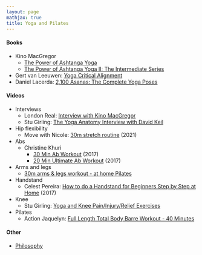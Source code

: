 ```yaml
---
layout: page
mathjax: true
title: Yoga and Pilates
---
```

#### Books
* Kino MacGregor
  * [The Power of Ashtanga Yoga](https://www.amazon.com/Power-Ashtanga-Yoga-Developing-Flexibility-ebook/dp/B019G6NM1W)
  * [The Power of Ashtanga Yoga II: The Intermediate Series](https://www.amazon.com/Power-Ashtanga-Yoga-II-Intermediate/dp/1611801591)
* Gert van Leeuwen: [Yoga Critical Alignment](https://www.amazon.com/Yoga-Critical-Alignment-Intelligent-Sequencing/dp/1611800633)
* Daniel Lacerda: [2,100 Asanas: The Complete Yoga Poses](https://www.amazon.com/100-Asanas-Complete-Yoga-Poses/dp/1631910108)

#### Videos
* Interviews
  * London Real: [Interview with Kino MacGregor](https://www.youtube.com/watch?v=fjxhW4VnIxA&t=817s)
  * Stu Girling: [The Yoga Anatomy Interview with David Keil](https://www.youtube.com/watch?v=m0Eq5qmIQgU&t=425s)
* Hip flexibility
  * Move with Nicole: [30m stretch routine](https://www.youtube.com/watch?v=RvCntPg7oPE) (2021)
* Abs
  * Christine Khuri
    * [30 Min Ab Workout](https://www.youtube.com/watch?v=AdWyo_3KrfA) (2017)
    * [20 Min Ultimate Ab Workout](https://www.youtube.com/watch?v=q6NIWNnvOK0) (2017)
* Arms and legs
  * [30m arms & legs workout - at home Pilates](https://www.youtube.com/watch?v=XM6N1yl3UYw)
* Handstand
  * Celest Pereira: [How to do a Handstand for Beginners Step by Step at Home](https://www.youtube.com/watch?v=8jXiQMh6Sc0) (2017)
* Knee
  * Stu Girling: [Yoga and Knee Pain/Injury/Relief Exercises](https://www.youtube.com/watch?v=S6g7M2FDFgA)
* Pilates
  * Action Jaquelyn: [Full Length Total Body Barre Workout - 40 Minutes](https://www.youtube.com/watch?v=NtwAHL_F2p8&t=1602s)

#### Other
* [Philosophy](philosophy.md)
